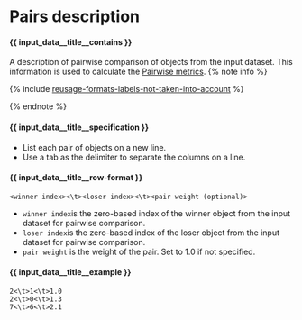# Pairs description

#### {{ input_data__title__contains }}

A description of pairwise comparison of objects from the input dataset. This information is used to calculate the [Pairwise metrics](../concepts/loss-functions-ranking.md).
{% note info %}

{% include [reusage-formats-labels-not-taken-into-account](../_includes/work_src/reusage-formats/labels-not-taken-into-account.md) %}

{% endnote %}

#### {{ input_data__title__specification }}

- List each pair of objects on a new line.
- Use a tab as the delimiter to separate the columns on a line.

#### {{ input_data__title__row-format }}

```
<winner index><\t><loser index><\t><pair weight (optional)>
```

- `winner index`is the zero-based index of the winner object from the input dataset for pairwise comparison.
- `loser index`is the zero-based index of the loser object from the input dataset for pairwise comparison.
- `pair weight` is the weight of the pair. Set to 1.0 if not specified.

#### {{ input_data__title__example }}

```
2<\t>1<\t>1.0
2<\t>0<\t>1.3
7<\t>6<\t>2.1
```

